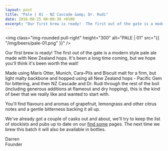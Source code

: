 ```yaml
---
layout: post
title: "Pale | 01 - NZ Cascade &amp; Dr. Rudi"
date: 2016-08-25 08:00:38 +0100
excerpt: "Our first brew is ready!  The first out of the gate is a modern style pale ale made with New Zealand hops.  It's been a long time coming, but we hope you'll think it's been worth the wait!"
---
```


<img class="img-rounded pull-right" height="300" alt="PALE | 01" src="{{ "/img/beers/pale-01.png" }}" />

Our first brew is ready!  The first out of the gate is a modern style
pale ale made with New Zealand hops.  It's been a long time coming, but we
hope you'll think it's been worth the wait!

Made using Maris Otter, Munich, Cara-Pils and Biscuit malt for a firm, but
light malty backbone and hopped using all New Zealand hops - Pacific Gem for
bittering, and then NZ Cascade and Dr. Rudi through the rest of the boil
(including generous additions at flameout and dry hopping), this is the kind of
beer that we really like and wanted to start with.

You'll find flavours and aromas of grapefruit, lemongrass and other citrus
notes and a gentle bitterness backing it all up.

We've already got a couple of casks out and about, we'll try to keep the list
of stockists and pubs up to date on our [find some](/find-some) pages.  The
next time we brew this batch it will also be available in bottles.


Darren<br />
Founder
